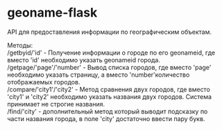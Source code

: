 # geoname-flask

API для предоставления информации по географическим объектам.

Методы:  
/getbyid/'id'  - Получение информации о городе по его geonameid, где вместо 'id' необходимо указать geonameid города.  
  /getpage/'page'/'number' - Вывод списка городов, где вместо 'page' необходимо указать страницу, а вместо 'number'количество отображаемых городов.  
  /compare/'city1'/'city2' - Метод сравнения двух городов, где вместо 'city1' и 'city2' необходимо указать названия двух городов. Система принимает не строгие названия.  
  /find/'city' - дополнительный метод который выводит подсказку по части названия города, в поле 'city' достаточно ввести пару букв.
